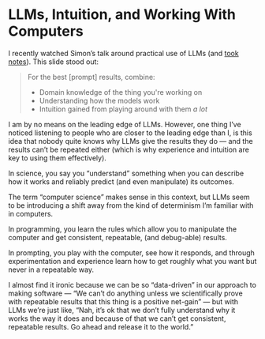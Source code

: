 # LLMs, Intuition, and Working With Computers

I recently watched Simon’s talk around practical use of LLMs (and [took notes](https://notes.jim-nielsen.com/#2023-09-08T1227)). This slide stood out:

> For the best [prompt] results, combine:
> - Domain knowledge of the thing you're working on
> - Understanding how the models work
> - Intuition gained from playing around with them _a lot_

I am by no means on the leading edge of LLMs. However, one thing I’ve noticed listening to people who are closer to the leading edge than I, is this idea that nobody quite knows why LLMs give the results they do — and the results can’t be repeated either (which is why experience and intuition are key to using them effectively).

In science, you say you “understand” something when you can describe how it works and reliably predict (and even manipulate) its outcomes.

The term “computer science” makes sense in this context, but LLMs seem to be introducing a shift away from the kind of determinism I’m familiar with in computers.

In programming, you learn the rules which allow you to manipulate the computer and get consistent, repeatable, (and debug-able) results.

In prompting, you play with the computer, see how it responds, and through experimentation and experience learn how to get roughly what you want but never in a repeatable way.

I almost find it ironic because we can be so “data-driven” in our approach to making software — “We can’t do anything unless we scientifically prove with repeatable results that this thing is a positive net-gain” — but with LLMs we’re just like, “Nah, it’s ok that we don’t fully understand why it works the way it does and because of that we can’t get consistent, repeatable results. Go ahead and release it to the world.”